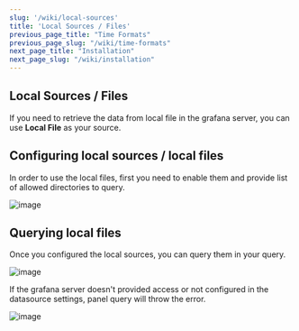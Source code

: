 ```yaml
---
slug: '/wiki/local-sources'
title: 'Local Sources / Files'
previous_page_title: "Time Formats"
previous_page_slug: "/wiki/time-formats"
next_page_title: "Installation"
next_page_slug: "/wiki/installation"
---
```


## Local Sources / Files

If you need to retrieve the data from local file in the grafana server, you can use **Local File** as your source.


## Configuring local sources / local files

In order to use the local files, first you need to enable them and provide list of allowed directories to query.

![image](https://user-images.githubusercontent.com/153843/118464665-0449f600-b6f9-11eb-916f-de974cf9e9c8.png#center)


## Querying local files

Once you configured the local sources, you can query them in your query. 

![image](https://user-images.githubusercontent.com/153843/118464712-0f048b00-b6f9-11eb-9fa5-3a71b08bad2a.png#center)

If the grafana server doesn't provided access or not configured in the datasource settings, panel query will throw the error.

![image](https://user-images.githubusercontent.com/153843/118464797-23488800-b6f9-11eb-8c8d-b64f933be487.png#center)
